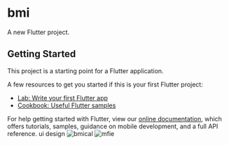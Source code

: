 # bmi

A new Flutter project.

## Getting Started

This project is a starting point for a Flutter application.

A few resources to get you started if this is your first Flutter project:

- [Lab: Write your first Flutter app](https://flutter.dev/docs/get-started/codelab)
- [Cookbook: Useful Flutter samples](https://flutter.dev/docs/cookbook)

For help getting started with Flutter, view our
[online documentation](https://flutter.dev/docs), which offers tutorials,
samples, guidance on mobile development, and a full API reference.
ui design
![bmical](https://user-images.githubusercontent.com/101948066/177396331-0a726496-f68a-4dc8-8e89-5c0a4702887b.PNG)
![mfie](https://user-images.githubusercontent.com/101948066/177396400-4ddfe3b3-1ee1-4adb-898a-673810670d12.PNG)



